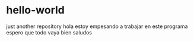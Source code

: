 # hello-world
just another repository
hola estoy empesando a trabajar en este programa espero que todo vaya bien saludos
